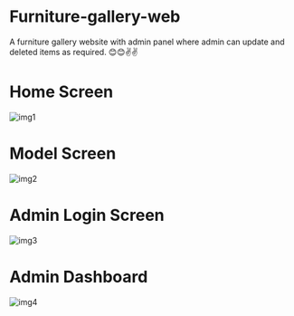 # Furniture-gallery-web
A furniture gallery website with admin panel where admin can update and deleted items as required. 😊😊✌✌


# Home Screen
![img1](https://user-images.githubusercontent.com/68140538/105220975-7e6cd280-5b7e-11eb-82bd-0ac00db53da3.PNG)

# Model Screen
![img2](https://user-images.githubusercontent.com/68140538/105220981-80369600-5b7e-11eb-8c03-03f582c88311.PNG)

# Admin Login Screen
![img3](https://user-images.githubusercontent.com/68140538/105220985-8167c300-5b7e-11eb-9a8f-83b9ad500e77.PNG)

# Admin Dashboard
![img4](https://user-images.githubusercontent.com/68140538/105220989-8167c300-5b7e-11eb-8af3-0ec1ba5b48af.PNG)
